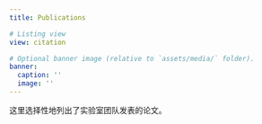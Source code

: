 ```yaml
---
title: Publications

# Listing view
view: citation

# Optional banner image (relative to `assets/media/` folder).
banner:
  caption: ''
  image: ''
---
```


这里选择性地列出了实验室团队发表的论文。
